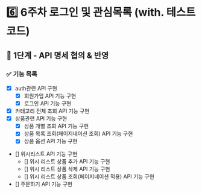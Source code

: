 # 6️⃣ 6주차 로그인 및 관심목록 (with. 테스트코드)
## 📄 1단계 - API 명세 협의 & 반영 
### ✅ 기능 목록
- [x] auth관련  API 구현
  - [x] 회원가입 API 기능 구현
  - [x] 로그인 API 기능 구현
- [x] 카테고리 전체 조회 API 기능 구현
- [x] 상품관련 API 기능 구현
  - [x] 상품 개별 조회 API 기능 구현
  - [x] 상품 목록 조회(페이지네이션 조회) API 기능 구현
  - [x] 상품 옵션 API 기능 구현
- [] 위시리스트 API 기능 구현
  - [] 위시 리스트 상품 추가 API 기능 구현
  - [] 위시 리스트 상품 삭제 API 기능 구현
  - [] 위시 리스트 상품 조회(페이지네이션 적용) API 기능 구현
- [] 주문하기 API 기능 구현